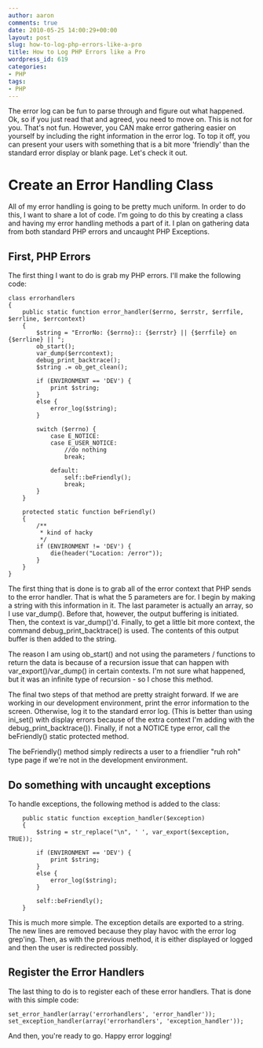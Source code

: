 ```yaml
---
author: aaron
comments: true
date: 2010-05-25 14:00:29+00:00
layout: post
slug: how-to-log-php-errors-like-a-pro
title: How to Log PHP Errors like a Pro
wordpress_id: 619
categories:
- PHP
tags:
- PHP
---
```


The error log can be fun to parse through and figure out what happened.  Ok, so if you just read that and agreed, you need to move on.  This is not for you.  That's not fun.  However, you CAN make error gathering easier on yourself by including the right information in the error log.  To top it off, you can present your users with something that is a bit more 'friendly' than the standard error display or blank page.  Let's check it out.



# Create an Error Handling Class


All of my error handling is going to be pretty much uniform.  In order to do this, I want to share a lot of code.  I'm going to do this by creating a class and having my error handling methods a part of it.  I plan on gathering data from both standard PHP errors and uncaught PHP Exceptions.



## First, PHP Errors


The first thing I want to do is grab my PHP errors.  I'll make the following code:

    
    
    class errorhandlers
    {
    	public static function error_handler($errno, $errstr, $errfile, $errline, $errcontext)
    	{
    		$string = "ErrorNo: {$errno}:: {$errstr} || {$errfile} on {$errline} || ";
    		ob_start();
    		var_dump($errcontext);
    		debug_print_backtrace();
    		$string .= ob_get_clean();
    
    		if (ENVIRONMENT == 'DEV') {
    			print $string;
    		}
    		else {
    			error_log($string);
    		}
    
    		switch ($errno) {
    			case E_NOTICE:
    			case E_USER_NOTICE:
    				//do nothing
    				break;
    
    			default:
    				self::beFriendly();
    				break;
    		}
    	}
    
    	protected static function beFriendly()
    	{
    		/**
    		 * kind of hacky
    		 */
    		if (ENVIRONMENT != 'DEV') {
    			die(header("Location: /error"));
    		}
    	}
    }
    



The first thing that is done is to grab all of the error context that PHP sends to the error handler.  That is what the 5 parameters are for.  I begin by making a string with this information in it.  The last parameter is actually an array, so I use var_dump().  Before that, however, the output buffering is initiated.  Then, the context is var_dump()'d.  Finally, to get a little bit more context, the command debug_print_backtrace() is used.  The contents of this output buffer is then added to the string.

The reason I am using ob_start() and not using the parameters / functions to return the data is because of a recursion issue that can happen with var_export()/var_dump() in certain contexts.  I'm not sure what happened, but it was an infinite type of recursion - so I chose this method.

The final two steps of that method are pretty straight forward.  If we are working in our development environment, print the error information to the screen.  Otherwise, log it to the standard error log.  (This is better than using ini_set() with display errors because of the extra context I'm adding with the debug_print_backtrace()).  Finally, if not a NOTICE type error, call the beFriendly() static protected method.

The beFriendly() method simply redirects a user to a friendlier "ruh roh" type page if we're not in the development environment.



## Do something with uncaught exceptions


To handle exceptions, the following method is added to the class:


    
    
    	public static function exception_handler($exception)
    	{
    		$string = str_replace("\n", ' ', var_export($exception, TRUE));
    
    		if (ENVIRONMENT == 'DEV') {
    			print $string;
    		}
    		else {
    			error_log($string);
    		}
    
    		self::beFriendly();
    	}
    



This is much more simple.  The exception details are exported to a string.  The new lines are removed because they play havoc with the error log grep'ing.  Then, as with the previous method, it is either displayed or logged and then the user is redirected possibly.



## Register the Error Handlers


The last thing to do is to register each of these error handlers.  That is done with this simple code:

    
    
    set_error_handler(array('errorhandlers', 'error_handler'));
    set_exception_handler(array('errorhandlers', 'exception_handler'));
    



And then, you're ready to go.  Happy error logging!
